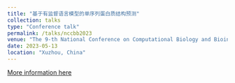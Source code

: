 ```yaml
---
title: "基于有监督语言模型的单序列蛋白质结构预测"
collection: talks
type: "Conference talk"
permalink: /talks/nccbb2023
venue: "The 9-th National Conference on Computational Biology and Bioinformatics"
date: 2023-05-13
location: "Xuzhou, China"
---
```


[More information here](https://nccbb2023.cppdd.cn/web/index/presentation?id=69)

